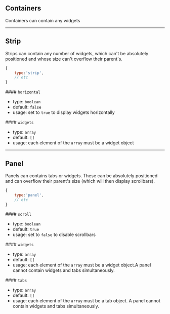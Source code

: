 ## Containers

Containers can contain any widgets

----

## Strip

Strips can contain any number of widgets, which can't be absolutely positioned and whose size can't overflow their parent's.

```js
{
    type:'strip',
    // etc
}
```

#### `horizontal`
- type: `boolean`
- default: `false`
- usage: set to `true` to display widgets horizontally

#### `widgets`
- type: `array`
- default: `[]`
- usage: each element of the `array` must be a widget object

----

## Panel

Panels can contains tabs or widgets. These can be absolutely positioned and can overflow their parent's size (which will then display scrollbars).


```js
{
    type:'panel',
    // etc
}
```

#### `scroll`
- type: `boolean`
- default: `true`
- usage: set to `false` to disable scrollbars

#### `widgets`
- type: `array`
- default: `[]`
- usage: each element of the `array` must be a widget object.A panel cannot contain widgets and tabs simultaneously.

#### `tabs`
- type: `array`
- default: `[]`
- usage: each element of the `array` must be a tab object. A panel cannot contain widgets and tabs simultaneously.
